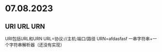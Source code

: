 # 07.08.2023
## URI URL URN
URI包括URL和URN
URL=协议://主机:端口/路径
URN=afdasfasf                   一串字符串+一个字符串解析器（还没有实现）